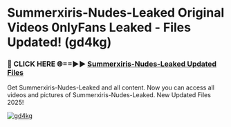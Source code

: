 # Summerxiris-Nudes-Leaked Original Videos 0nlyFans Leaked - Files Updated! (gd4kg)

<h3>🔴 CLICK HERE 🌐==►► <a href="https://tinyurl.com/yc6ubb5a" rel="nofollow">Summerxiris-Nudes-Leaked Updated Files</a></h3>

Get Summerxiris-Nudes-Leaked and all content. Now you can access all videos and pictures of Summerxiris-Nudes-Leaked. New Updated Files 2025!

[![gd4kg](https://i.imgur.com/7eu0CRL.gif)](https://tinyurl.com/yc6ubb5a)
